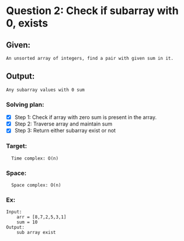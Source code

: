 # Question 2: Check if subarray with 0, exists 

## Given: 
	An unsorted array of integers, find a pair with given sum in it.
## Output: 
	Any subarray values with 0 sum 

### Solving plan:
   - [x] Step 1: Check if array with zero sum is present in the array.
   - [x] Step 2: Traverse array and maintain sum
   - [x] Step 3: Return either subarray exist or not

### Target:
      Time complex: O(n)
### Space:
      Space complex: O(n)

### Ex:
	Input:
		arr = [8,7,2,5,3,1]
		sum = 10
	Output:
		sub array exist